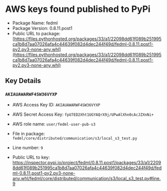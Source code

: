 # AWS keys found published to PyPi

* Package Name: fedml
* Package Version: 0.8.11.post1
* Public URL to package: [https://files.pythonhosted.org/packages/33/a1/22098dd61f089b251995ca1b8d7aa07026afa4c44639f082d4dec244f49d/fedml-0.8.11.post1-py2.py3-none-any.whl](https://files.pythonhosted.org/packages/33/a1/22098dd61f089b251995ca1b8d7aa07026afa4c44639f082d4dec244f49d/fedml-0.8.11.post1-py2.py3-none-any.whl)

## Key Details

### `AKIAUAWARWF4SW36VYXP`

* AWS Access Key ID: `AKIAUAWARWF4SW36VYXP`
* AWS Secret Access Key: `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` 
* AWS role name: `user/fedml-user-pub-s3`
* File in package: `fedml/core/distributed/communication/s3/local_s3_test.py`
* Line number: `9`

* Public URL to key: https://inspector.pypi.io/project/fedml/0.8.11.post1/packages/33/a1/22098dd61f089b251995ca1b8d7aa07026afa4c44639f082d4dec244f49d/fedml-0.8.11.post1-py2.py3-none-any.whl/fedml/core/distributed/communication/s3/local_s3_test.py#line.9


